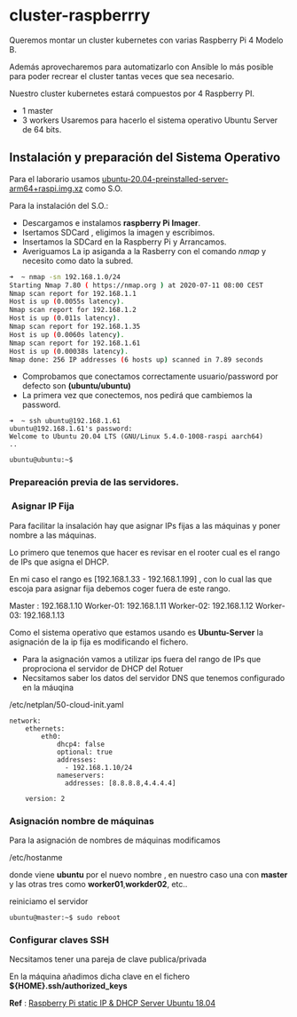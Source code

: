 # cluster-raspberrry


Queremos montar un cluster kubernetes con varias Raspberry Pi 4 Modelo B. 

Además aprovecharemos para automatizarlo con Ansible lo más posible para poder recrear el cluster tantas veces que sea necesario.

Nuestro cluster kubernetes estará compuestos por 4 Raspberry PI.
 * 1 master
 * 3 workers
Usaremos para hacerlo el sistema operativo Ubuntu Server de 64 bits.

## Instalación y preparación del Sistema Operativo

Para el laborario usamos [ubuntu-20.04-preinstalled-server-arm64+raspi.img.xz](https://ubuntu.com/download/raspberry-pi/thank-you?version=20.04&architecture=arm64+raspi) como S.O.

Para la instalación del S.O.:

* Descargamos e instalamos **raspberry Pi Imager**.
* Isertamos SDCard , eligimos la imagen y escribimos.
* Insertamos la SDCard en la Raspberry Pi y Arrancamos.
* Averiguamos La ip asiganda a la Rasberry con el comando *nmap* y necesito como dato la subred.

``` bash
➜  ~ nmap -sn 192.168.1.0/24
Starting Nmap 7.80 ( https://nmap.org ) at 2020-07-11 08:00 CEST
Nmap scan report for 192.168.1.1
Host is up (0.0055s latency).
Nmap scan report for 192.168.1.2
Host is up (0.011s latency).
Nmap scan report for 192.168.1.35
Host is up (0.0060s latency).
Nmap scan report for 192.168.1.61
Host is up (0.00038s latency).
Nmap done: 256 IP addresses (6 hosts up) scanned in 7.89 seconds
```

* Comprobamos que conectamos correctamente usuario/password por defecto son **(ubuntu/ubuntu)**
* La primera vez que conectemos, nos pedirá que cambiemos la password.

```
➜  ~ ssh ubuntu@192.168.1.61
ubuntu@192.168.1.61's password:
Welcome to Ubuntu 20.04 LTS (GNU/Linux 5.4.0-1008-raspi aarch64)
..

ubuntu@ubuntu:~$
```


### Prepareación previa de las servidores.


###  Asignar IP Fija

Para facilitar la insalación hay que asignar IPs fijas a las máquinas y poner nombre a las máquinas.

Lo primero que tenemos que hacer es revisar en el rooter cual es el rango de IPs que asigna el DHCP.

En mi caso el rango es [192.168.1.33 - 192.168.1.199] , con lo cual las que escoja para asignar fija debemos coger fuera de este rango.

Master : 192.168.1.10
Worker-01: 192.168.1.11
Worker-02: 192.168.1.12
Worker-03: 192.168.1.13

Como el sistema operativo que estamos usando es **Ubuntu-Server**  la asignación de la ip fija es modificando el fichero.

 * Para la asignación vamos a utilizar ips fuera del rango de IPs que proprociona el servidor de DHCP del Rotuer
 * Necsitamos saber los datos del servidor DNS que tenemos configurado en la máuqina


/etc/netplan/50-cloud-init.yaml

```
network:
    ethernets:
        eth0:
            dhcp4: false
            optional: true
            addresses:
              - 192.168.1.10/24
            nameservers:
              addresses: [8.8.8.8,4.4.4.4]

    version: 2

```
### Asignación nombre de máquinas


Para la asignación de nombres de máquinas modificamos

/etc/hostanme

donde viene **ubuntu** por el nuevo nombre , en nuestro caso una con  **master** y las otras tres como **worker01**,**workder02**, etc..

reiniciamo el servidor

```
ubuntu@master:~$ sudo reboot

```

### Configurar claves SSH

Necsitamos tener una pareja de clave publica/privada

En la máquina añadimos dicha clave en el fichero **${HOME}.ssh/authorized_keys**



**Ref** : [Raspberry Pi static IP & DHCP Server Ubuntu 18.04](https://askubuntu.com/questions/1218755/raspberry-pi-static-ip-dhcp-server-ubuntu-18-04)
